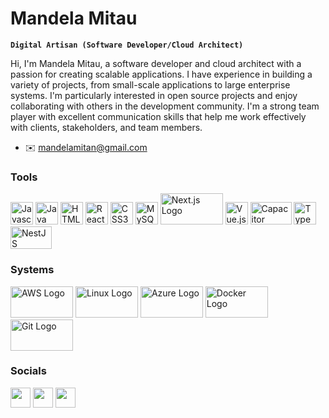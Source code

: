 # Mandela Mitau

**`Digital Artisan (Software Developer/Cloud Architect)`**

Hi, I'm Mandela Mitau, a software developer and cloud architect with a passion for creating scalable applications. I have experience in building a variety of projects, from small-scale applications to large enterprise systems. I'm particularly interested in open source projects and enjoy collaborating with others in the development community. I'm a strong team player with excellent communication skills that help me work effectively with clients, stakeholders, and team members.
* ✉️ [mandelamitan@gmail.com](mailto:mandelamitan@gmail.com)

### Tools

<p align="left">
<a href="https://developer.mozilla.org/en-US/docs/Web/JavaScript" target="_blank" rel="noreferrer"><img src="https://raw.githubusercontent.com/danielcranney/readme-generator/main/public/icons/skills/javascript-colored.svg" width="36" height="36" alt="Javascript" /></a>
<a href="https://www.oracle.com/java/" target="_blank" rel="noreferrer"><img src="https://raw.githubusercontent.com/danielcranney/readme-generator/main/public/icons/skills/java-colored.svg" width="36" height="36" alt="Java" /></a>
<a href="https://developer.mozilla.org/en-US/docs/Glossary/HTML5" target="_blank" rel="noreferrer"><img src="https://raw.githubusercontent.com/danielcranney/readme-generator/main/public/icons/skills/html5-colored.svg" width="36" height="36" alt="HTML5" /></a>
<a href="https://reactjs.org/" target="_blank" rel="noreferrer"><img src="https://raw.githubusercontent.com/danielcranney/readme-generator/main/public/icons/skills/react-colored.svg" width="36" height="36" alt="React" /></a>
<a href="https://www.w3.org/TR/CSS/#css" target="_blank" rel="noreferrer"><img src="https://raw.githubusercontent.com/danielcranney/readme-generator/main/public/icons/skills/css3-colored.svg" width="36" height="36" alt="CSS3" /></a>
<a href="https://www.mysql.com/" target="_blank" rel="noreferrer"><img src="https://raw.githubusercontent.com/danielcranney/readme-generator/main/public/icons/skills/mysql-colored.svg" width="36" height="36" alt="MySQL" /></a>
<a href="https://nextjs.org/"><img src="https://upload.wikimedia.org/wikipedia/commons/thumb/8/8e/Nextjs-logo.svg/1280px-Nextjs-logo.svg.png" alt="Next.js Logo" width="100" height="50"></a>
<a href="https://vuejs.org/" target="_blank"><img src="https://vuejs.org/images/logo.png" alt="Vue.js" height="36" width="36"></a>
<a href="https://capacitorjs.com/" target="_blank"><img src="https://capacitorjs.com/docs/assets/images/capacitor-index-51336ba21d2a831d216e4d8f6a2ccb9c.png" alt="Capacitor" height="36" width="66.029268276"></a>
<a href="https://www.typescriptlang.org/" target="_blank"><img src="https://seeklogo.com/images/T/typescript-logo-B29A3F462D-seeklogo.com.png" alt="TypeScript" height="36" width="36"></a>
<a href="https://nestjs.com/" target="_blank"><img src="https://nestjs.com/img/logo-small.svg" alt="NestJS" height="36" width="66.029268276"></a>

</p>

### Systems
<p align="left">
<a href="https://aws.amazon.com/"><img src="https://upload.wikimedia.org/wikipedia/commons/thumb/9/93/Amazon_Web_Services_Logo.svg/1280px-Amazon_Web_Services_Logo.svg.png" alt="AWS Logo" width="100" height="50"></a>
<a href="https://www.linuxfoundation.org/"><img src="https://upload.wikimedia.org/wikipedia/commons/thumb/3/35/Tux.svg/1024px-Tux.svg.png" alt="Linux Logo" width="100" height="50"></a>
<a href="https://azure.microsoft.com/"><img src="https://upload.wikimedia.org/wikipedia/commons/thumb/a/a8/Microsoft_Azure_Logo.svg/1280px-Microsoft_Azure_Logo.svg.png" alt="Azure Logo" width="100" height="50"></a>
<a href="https://www.docker.com/"><img src="https://upload.wikimedia.org/wikipedia/commons/thumb/4/4e/Docker_%28container_engine%29_logo.svg/1280px-Docker_%28container_engine%29_logo.svg.png" alt="Docker Logo" width="100" height="50"></a>
<a href="https://git-scm.com/"><img src="https://upload.wikimedia.org/wikipedia/commons/thumb/e/e0/Git-logo.svg/1280px-Git-logo.svg.png" alt="Git Logo" width="100" height="50"></a>


</p>

### Socials

<p align="left"> <a href="https://www.github.com/main-tech" target="_blank" rel="noreferrer"><img src="https://raw.githubusercontent.com/danielcranney/readme-generator/main/public/icons/socials/github.svg" width="32" height="32" /></a> <a href="https://blog.mandelamitau.com/" target="_blank" rel="noreferrer"><img src="https://raw.githubusercontent.com/danielcranney/readme-generator/main/public/icons/socials/hashnode.svg" width="32" height="32" /></a> <a href="https://www.linkedin.com/in/mandela-mitau" target="_blank" rel="noreferrer"><img src="https://raw.githubusercontent.com/danielcranney/readme-generator/main/public/icons/socials/linkedin.svg" width="32" height="32" /></a></p>
